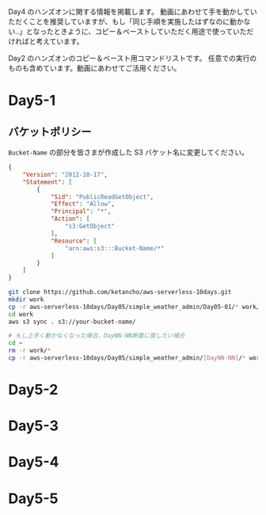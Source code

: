 Day4 のハンズオンに関する情報を掲載します。
動画にあわせて手を動かしていただくことを推奨していますが、もし「同じ手順を実施したはずなのに動かない..」となったときように、コピー＆ペーストしていただく用途で使っていただければと考えています。

Day2 のハンズオンのコピー＆ペースト用コマンドリストです。
任意での実行のものも含めています。動画にあわせてご活用ください。

# Day5-1 

## バケットポリシー
`Bucket-Name` の部分を皆さまが作成した S3 バケット名に変更してください。

```json
{
    "Version": "2012-10-17",
    "Statement": [
        {
            "Sid": "PublicReadGetObject",
            "Effect": "Allow",
            "Principal": "*",
            "Action": [
                "s3:GetObject"
            ],
            "Resource": [
                "arn:aws:s3:::Bucket-Name/*"
            ]
        }
    ]
}
```

```bash
git clone https://github.com/ketancho/aws-serverless-10days.git
mkdir work
cp -r aws-serverless-10days/Day05/simple_weather_admin/Day05-01/* work/
cd work
aws s3 sync . s3://your-bucket-name/

# もし上手く動かなくなった場合、DayNN-NN断面に戻したい場合
cd ~
rm -r work/*
cp -r aws-serverless-10days/Day05/simple_weather_admin/[DayNN-NN]/* work/
```

# Day5-2 

# Day5-3 

# Day5-4 

# Day5-5 

